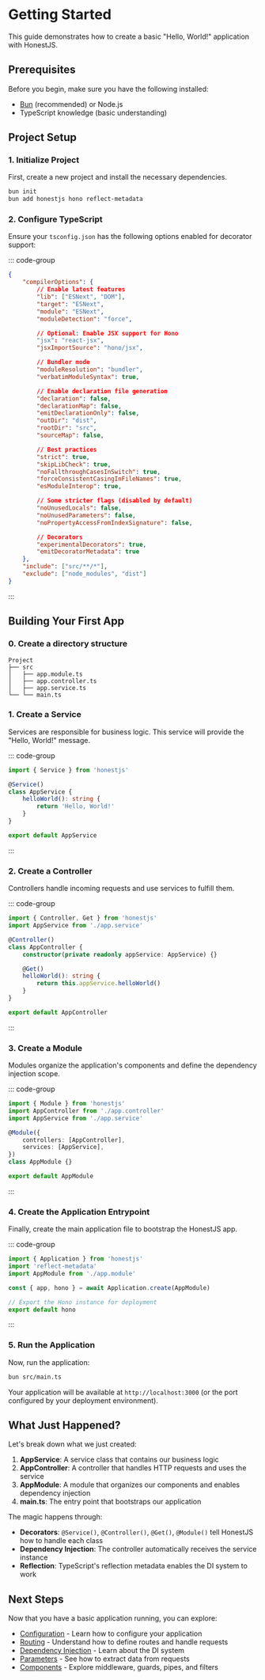 # Getting Started

This guide demonstrates how to create a basic "Hello, World!" application with HonestJS.

## Prerequisites

Before you begin, make sure you have the following installed:

-   [Bun](https://bun.sh/) (recommended) or Node.js
-   TypeScript knowledge (basic understanding)

## Project Setup

### 1. Initialize Project

First, create a new project and install the necessary dependencies.

```bash
bun init
bun add honestjs hono reflect-metadata
```

### 2. Configure TypeScript

Ensure your `tsconfig.json` has the following options enabled for decorator support:

::: code-group

```json [tsconfig.json]
{
	"compilerOptions": {
		// Enable latest features
		"lib": ["ESNext", "DOM"],
		"target": "ESNext",
		"module": "ESNext",
		"moduleDetection": "force",

		// Optional: Enable JSX support for Hono
		"jsx": "react-jsx",
		"jsxImportSource": "hono/jsx",

		// Bundler mode
		"moduleResolution": "bundler",
		"verbatimModuleSyntax": true,

		// Enable declaration file generation
		"declaration": false,
		"declarationMap": false,
		"emitDeclarationOnly": false,
		"outDir": "dist",
		"rootDir": "src",
		"sourceMap": false,

		// Best practices
		"strict": true,
		"skipLibCheck": true,
		"noFallthroughCasesInSwitch": true,
		"forceConsistentCasingInFileNames": true,
		"esModuleInterop": true,

		// Some stricter flags (disabled by default)
		"noUnusedLocals": false,
		"noUnusedParameters": false,
		"noPropertyAccessFromIndexSignature": false,

		// Decorators
		"experimentalDecorators": true,
		"emitDecoratorMetadata": true
	},
	"include": ["src/**/*"],
	"exclude": ["node_modules", "dist"]
}
```

:::

## Building Your First App

### 0. Create a directory structure

```
Project
├── src
│   ├── app.module.ts
│   ├── app.controller.ts
│   ├── app.service.ts
└── └── main.ts
```

### 1. Create a Service

Services are responsible for business logic. This service will provide the "Hello, World!" message.

::: code-group

```typescript [app.service.ts]
import { Service } from 'honestjs'

@Service()
class AppService {
	helloWorld(): string {
		return 'Hello, World!'
	}
}

export default AppService
```

:::

### 2. Create a Controller

Controllers handle incoming requests and use services to fulfill them.

::: code-group

```typescript [app.controller.ts]
import { Controller, Get } from 'honestjs'
import AppService from './app.service'

@Controller()
class AppController {
	constructor(private readonly appService: AppService) {}

	@Get()
	helloWorld(): string {
		return this.appService.helloWorld()
	}
}

export default AppController
```

:::

### 3. Create a Module

Modules organize the application's components and define the dependency injection scope.

::: code-group

```typescript [app.module.ts]
import { Module } from 'honestjs'
import AppController from './app.controller'
import AppService from './app.service'

@Module({
	controllers: [AppController],
	services: [AppService],
})
class AppModule {}

export default AppModule
```

:::

### 4. Create the Application Entrypoint

Finally, create the main application file to bootstrap the HonestJS app.

::: code-group

```typescript [main.ts]
import { Application } from 'honestjs'
import 'reflect-metadata'
import AppModule from './app.module'

const { app, hono } = await Application.create(AppModule)

// Export the Hono instance for deployment
export default hono
```

:::

### 5. Run the Application

Now, run the application:

```bash
bun src/main.ts
```

Your application will be available at `http://localhost:3000` (or the port configured by your deployment environment).

## What Just Happened?

Let's break down what we just created:

1. **AppService**: A service class that contains our business logic
2. **AppController**: A controller that handles HTTP requests and uses the service
3. **AppModule**: A module that organizes our components and enables dependency injection
4. **main.ts**: The entry point that bootstraps our application

The magic happens through:

-   **Decorators**: `@Service()`, `@Controller()`, `@Get()`, `@Module()` tell HonestJS how to handle each class
-   **Dependency Injection**: The controller automatically receives the service instance
-   **Reflection**: TypeScript's reflection metadata enables the DI system to work

## Next Steps

Now that you have a basic application running, you can explore:

-   [Configuration](./configuration.md) - Learn how to configure your application
-   [Routing](./concepts/routing.md) - Understand how to define routes and handle requests
-   [Dependency Injection](./concepts/dependency-injection.md) - Learn about the DI system
-   [Parameters](./concepts/parameters.md) - See how to extract data from requests
-   [Components](./components/overview.md) - Explore middleware, guards, pipes, and filters
